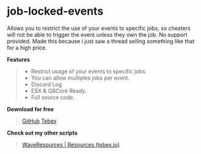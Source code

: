# job-locked-events
Allows you to restrict the use of your events to specific jobs, so cheaters will not be able to trigger the event unless they own the job.
No support provided. Made this because i just saw a thread selling something like that for a high price.

**Features**
> - Restrict usage of your events to specific jobs.
> - You can allow multiples jobs per event.
> - Discord Log
> - ESX & QBCore Ready.
> - Full source code.

**Download for free**
> [GitHub](https://github.com/AYZNN/job-locked-events)
> [Tebex](https://waveresources.tebex.io/package/4941472)

**Check out my other scripts**
> [WaveResources | Resources (tebex.io)](https://waveresources.tebex.io/category/resources)
